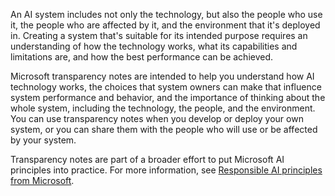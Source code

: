 An AI system includes not only the technology, but also the people who use it, the people who are affected by it, and the environment that it's deployed in. Creating a system that's suitable for its intended purpose requires an understanding of how the technology works, what its capabilities and limitations are, and how the best performance can be achieved.

Microsoft transparency notes are intended to help you understand how AI technology works, the choices that system owners can make that influence system performance and behavior, and the importance of thinking about the whole system, including the technology, the people, and the environment. You can use transparency notes when you develop or deploy your own system, or you can share them with the people who will use or be affected by your system.

Transparency notes are part of a broader effort to put Microsoft AI principles into practice. For more information, see [Responsible AI principles from Microsoft](https://www.microsoft.com/ai/responsible-ai).
